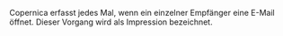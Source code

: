 Copernica erfasst jedes Mal, wenn ein einzelner Empfänger eine E-Mail
öffnet. Dieser Vorgang wird als Impression bezeichnet.
